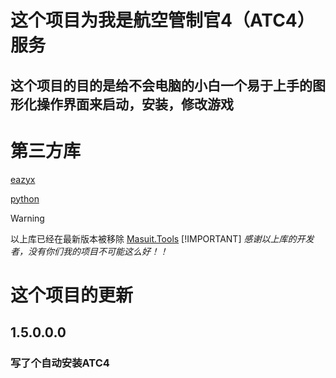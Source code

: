 # 这个项目为我是航空管制官4（ATC4）服务
## 这个项目的目的是给不会电脑的小白一个易于上手的图形化操作界面来启动，安装，修改游戏
# 第三方库
[eazyx](https://easyx.cn/)

[python](https://www.python.org/)
> [!WARNING]
> 以上库已经在最新版本被移除
[Masuit.Tools](https://github.com/ldqk/Masuit.Tools)
> [!IMPORTANT]
> *感谢以上库的开发者，没有你们我的项目不可能这么好！！*
# 这个项目的更新
## 1.5.0.0.0
### 写了个自动安装ATC4